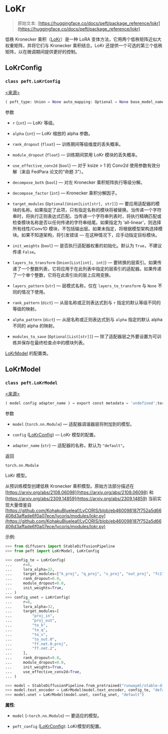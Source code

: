 # LoKr

> 原始文本: [https://huggingface.co/docs/peft/package_reference/lokr](https://huggingface.co/docs/peft/package_reference/lokr)

低秩 Kronecker 乘积（[LoKr](https://hf.co/papers/2309.14859)）是一种 LoRA 变体方法，它用两个低秩矩阵近似大权重矩阵，并将它们与 Kronecker 乘积结合。LoKr 还提供一个可选的第三个低秩矩阵，以在微调期间提供更好的控制。

## LoKrConfig

### `class peft.LoKrConfig`

[<来源>](https://github.com/huggingface/peft/blob/v0.8.2/src/peft/tuners/lokr/config.py#L22)

```py
( peft_type: Union = None auto_mapping: Optional = None base_model_name_or_path: Optional = None revision: Optional = None task_type: Union = None inference_mode: bool = False rank_pattern: Optional[dict] = <factory> alpha_pattern: Optional[dict] = <factory> r: int = 8 alpha: int = 8 rank_dropout: float = 0.0 module_dropout: float = 0.0 use_effective_conv2d: bool = False decompose_both: bool = False decompose_factor: int = -1 target_modules: Union = None init_weights: bool = True layers_to_transform: Union = None layers_pattern: Optional = None modules_to_save: Optional = None )
```

参数

+   `r` (`int`) — LoKr 等级。

+   `alpha` (`int`) — LoKr 缩放的 alpha 参数。

+   `rank_dropout` (`float`) — 训练期间等级维度的丢失概率。

+   `module_dropout` (`float`) — 训练期间禁用 LoKr 模块的丢失概率。

+   `use_effective_conv2d` (`bool`) — 对于 ksize > 1 的 Conv2d 使用参数有效分解（来自 FedPara 论文的“命题 3”）。

+   `decompose_both` (`bool`) — 对左 Kronecker 乘积矩阵执行等级分解。

+   `decompose_factor` (`int`) — Kronecker 乘积分解因子。

+   `target_modules` (`Optional[Union[List[str], str]]`) — 要应用适配器的模块的名称。如果指定了此项，只有指定名称的模块将被替换。当传递一个字符串时，将执行正则表达式匹配。当传递一个字符串列表时，将执行精确匹配或检查模块名称是否以任何传递的字符串结尾。如果指定为 ‘all-linear’，则选择所有线性/Conv1D 模块，不包括输出层。如果未指定，将根据模型架构选择模块。如果不知道架构，将引发错误 — 在这种情况下，应手动指定目标模块。

+   `init_weights` (`bool`) — 是否执行适配器权重的初始化。默认为 `True`，不建议传递 `False`。

+   `layers_to_transform` (`Union[List[int], int]`) — 要转换的层索引。如果传递了一个整数列表，它将应用于在此列表中指定的层索引的适配器。如果传递了一个单个整数，它将在此索引处的层上应用变换。

+   `layers_pattern` (`str`) — 层模式名称，仅在 `layers_to_transform` 与 `None` 不同的情况下使用。

+   `rank_pattern` (`dict`) — 从层名称或正则表达式到与 `r` 指定的默认等级不同的等级的映射。

+   `alpha_pattern` (`dict`) — 从层名称或正则表达式到与 `alpha` 指定的默认 alpha 不同的 alpha 的映射。

+   `modules_to_save` (`Optional[List[str]]`) — 除了适配器层之外要设置为可训练并保存在最终检查点中的模块列表。

[LoKrModel](/docs/peft/v0.8.2/en/package_reference/lokr#peft.LoKrModel) 的配置类。

## LoKrModel

### `class peft.LoKrModel`

[<来源>](https://github.com/huggingface/peft/blob/v0.8.2/src/peft/tuners/lokr/model.py#L27)

```py
( model config adapter_name ) → export const metadata = 'undefined';torch.nn.Module
```

参数

+   `model` (`torch.nn.Module`) — 适配器调谐器层将附加到的模型。

+   `config` ([LoKrConfig](/docs/peft/v0.8.2/en/package_reference/lokr#peft.LoKrConfig)) — LoKr 模型的配置。

+   `adapter_name` (`str`) — 适配器的名称，默认为 `"default"`。

返回

`torch.nn.Module`

LoKr 模型。

从预训练模型创建低秩 Kronecker 乘积模型。原始方法部分描述在 [https://arxiv.org/abs/2108.06098](https://arxiv.org/abs/2108.06098) 和 [https://arxiv.org/abs/2309.14859](https://arxiv.org/abs/2309.14859) 当前实现大量借鉴自 [https://github.com/KohakuBlueleaf/LyCORIS/blob/eb460098187f752a5d66406d3affade6f0a07ece/lycoris/modules/lokr.py](https://github.com/KohakuBlueleaf/LyCORIS/blob/eb460098187f752a5d66406d3affade6f0a07ece/lycoris/modules/lokr.py)

示例:

```py
>>> from diffusers import StableDiffusionPipeline
>>> from peft import LoKrModel, LoKrConfig

>>> config_te = LoKrConfig(
...     r=8,
...     lora_alpha=32,
...     target_modules=["k_proj", "q_proj", "v_proj", "out_proj", "fc1", "fc2"],
...     rank_dropout=0.0,
...     module_dropout=0.0,
...     init_weights=True,
... )
>>> config_unet = LoKrConfig(
...     r=8,
...     lora_alpha=32,
...     target_modules=[
...         "proj_in",
...         "proj_out",
...         "to_k",
...         "to_q",
...         "to_v",
...         "to_out.0",
...         "ff.net.0.proj",
...         "ff.net.2",
...     ],
...     rank_dropout=0.0,
...     module_dropout=0.0,
...     init_weights=True,
...     use_effective_conv2d=True,
... )

>>> model = StableDiffusionPipeline.from_pretrained("runwayml/stable-diffusion-v1-5")
>>> model.text_encoder = LoKrModel(model.text_encoder, config_te, "default")
>>> model.unet = LoKrModel(model.unet, config_unet, "default")
```

**属性**:

+   `model` (`~torch.nn.Module`) — 要适应的模型。

+   `peft_config` ([LoKrConfig](/docs/peft/v0.8.2/en/package_reference/lokr#peft.LoKrConfig)): LoKr模型的配置。
